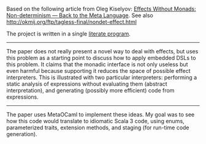 Based on the following article from Oleg Kiselyov:
[Effects Without Monads: Non-determinism — Back to the Meta Language](https://arxiv.org/abs/1905.06544).
See also http://okmij.org/ftp/tagless-final/nondet-effect.html

The project is written in a single [literate program](/src/main/scala/effects/Main.scala).

---

The paper does not really present a novel way to deal with effects, but uses this problem as a starting
point to discuss how to apply embedded DSLs to this problem. It claims that the monadic interface is not
only useless but even harmful because supporting it reduces the space of possible effect interpreters.
This is illustrated with two particular interpreters: performing a static analysis of expressions without
evaluating them (abstract interpretation), and generating (possibly more efficient) code from expressions.

---

The paper uses MetaOCaml to implement these ideas. My goal was to see how this code would translate to
idiomatic Scala 3 code, using enums, parameterized traits, extension methods, and staging (for run-time
code generation).
